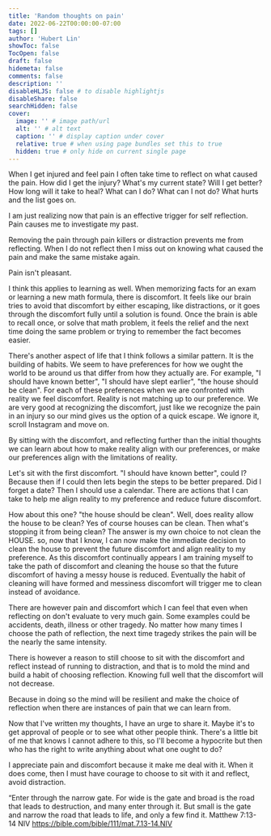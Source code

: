 ```yaml
---
title: 'Random thoughts on pain'
date: 2022-06-22T00:00:00-07:00
tags: []
author: 'Hubert Lin'
showToc: false
TocOpen: false
draft: false
hidemeta: false
comments: false
description: ''
disableHLJS: false # to disable highlightjs
disableShare: false
searchHidden: false
cover:
  image: '' # image path/url
  alt: '' # alt text
  caption: '' # display caption under cover
  relative: true # when using page bundles set this to true
  hidden: true # only hide on current single page
---
```


When I get injured and feel pain I often take time to reflect on what caused the
pain. How did I get the injury? What's my current state? Will I get better? How
long will it take to heal? What can I do? What can I not do? What hurts and the
list goes on.

I am just realizing now that pain is an effective trigger for self reflection.
Pain causes me to investigate my past.

Removing the pain through pain killers or distraction prevents me from
reflecting. When I do not reflect then I miss out on knowing what caused the
pain and make the same mistake again.

Pain isn't pleasant.

I think this applies to learning as well. When memorizing facts for an exam or
learning a new math formula, there is discomfort. It feels like our brain tries
to avoid that discomfort by either escaping, like distractions, or it goes
through the discomfort fully until a solution is found. Once the brain is able
to recall once, or solve that math problem, it feels the relief and the next
time doing the same problem or trying to remember the fact becomes easier.

There's another aspect of life that I think follows a similar pattern. It is the
building of habits. We seem to have preferences for how we ought the world to be
around us that differ from how they actually are. For example, "I should have
known better", "I should have slept earlier", "the house should be clean". For
each of these preferences when we are confronted with reality we feel
discomfort. Reality is not matching up to our preference. We are very good at
recognizing the discomfort, just like we recognize the pain in an injury so our
mind gives us the option of a quick escape. We ignore it, scroll Instagram and
move on.

By sitting with the discomfort, and reflecting further than the initial thoughts
we can learn about how to make reality align with our preferences, or make our
preferences align with the limitations of reality.

Let's sit with the first discomfort. "I should have known better", could I?
Because then if I could then lets begin the steps to be better prepared. Did I
forget a date? Then I should use a calendar. There are actions that I can take
to help me align reality to my preference and reduce future discomfort.

How about this one? "the house should be clean". Well, does reality allow the
house to be clean? Yes of course houses can be clean. Then what's stopping it
from being clean? The answer is my own choice to not clean the HOUSE. so, now
that I know, I can now make the immediate decision to clean the house to prevent
the future discomfort and align reality to my preference. As this discomfort
continually appears I am training myself to take the path of discomfort and
cleaning the house so that the future discomfort of having a messy house is
reduced. Eventually the habit of cleaning will have formed and messiness
discomfort will trigger me to clean instead of avoidance.

There are however pain and discomfort which I can feel that even when reflecting
on don't evaluate to very much gain. Some examples could be accidents, death,
illness or other tragedy. No matter how many times I choose the path of
reflection, the next time tragedy strikes the pain will be the nearly the same
intensity.

There is however a reason to still choose to sit with the discomfort and reflect
instead of running to distraction, and that is to mold the mind and build a
habit of choosing reflection. Knowing full well that the discomfort will not
decrease.

Because in doing so the mind will be resilient and make the choice of reflection
when there are instances of pain that we can learn from.

Now that I've written my thoughts, I have an urge to share it. Maybe it's to get
approval of people or to see what other people think. There's a little bit of me
that knows I cannot adhere to this, so I'll become a hypocrite but then who has
the right to write anything about what one ought to do?

I appreciate pain and discomfort because it make me deal with it. When it does
come, then I must have courage to choose to sit with it and reflect, avoid
distraction.

“Enter through the narrow gate. For wide is the gate and broad is the road that
leads to destruction, and many enter through it. But small is the gate and
narrow the road that leads to life, and only a few find it. Matthew 7:13-14 NIV
https://bible.com/bible/111/mat.7.13-14.NIV
